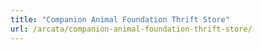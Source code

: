 ```yaml
---
title: "Companion Animal Foundation Thrift Store"
url: /arcata/companion-animal-foundation-thrift-store/
---
```

